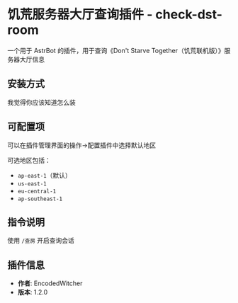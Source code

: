 # 饥荒服务器大厅查询插件 - check-dst-room

一个用于 AstrBot 的插件，用于查询《Don't Starve Together（饥荒联机版）》服务器大厅信息

## 安装方式

我觉得你应该知道怎么装

## 可配置项

可以在插件管理界面的操作->配置插件中选择默认地区

可选地区包括：
- `ap-east-1`（默认）
- `us-east-1`
- `eu-central-1`
- `ap-southeast-1`

## 指令说明

使用 `/查房` 开启查询会话

## 插件信息

- **作者**: EncodedWitcher
- **版本**: 1.2.0

